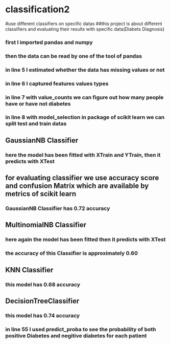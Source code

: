 # classification2
#use different classifiers on specific datas
##this project is about different classifiers and evaluating their results with specific data(Diabets Diagnosis)
### first I imported pandas and numpy
### then the data can be read by one of the tool of pandas
### in line 5 I estimated whether the data has missing values or not
### in line 6 I captured features values types
### in line 7 with value_counts we can figure out how many people have or have not diabetes
### in line 8 with  model_selection in  package of scikit learn we can split test and train datas
## GaussianNB Classifier
### here the model has been fitted with XTrain and YTrain, then it predicts with XTest
## for evaluating classifier we use accuracy score and confusion Matrix which are available by metrics of scikit learn
### GaussianNB Classifier has 0.72 accuracy
## MultinomialNB Classifier
### here again the model has been fitted then it predicts with XTest
### the accuracy of this Classifier is approximately 0.60
## KNN Classifier
### this model has 0.68 accuracy
## DecisionTreeClassifier
###  this model has 0.74 accuracy 
### in line 55 I used predict_proba to see the probability of both positive Diabetes and negitive diabetes for each patient
##

